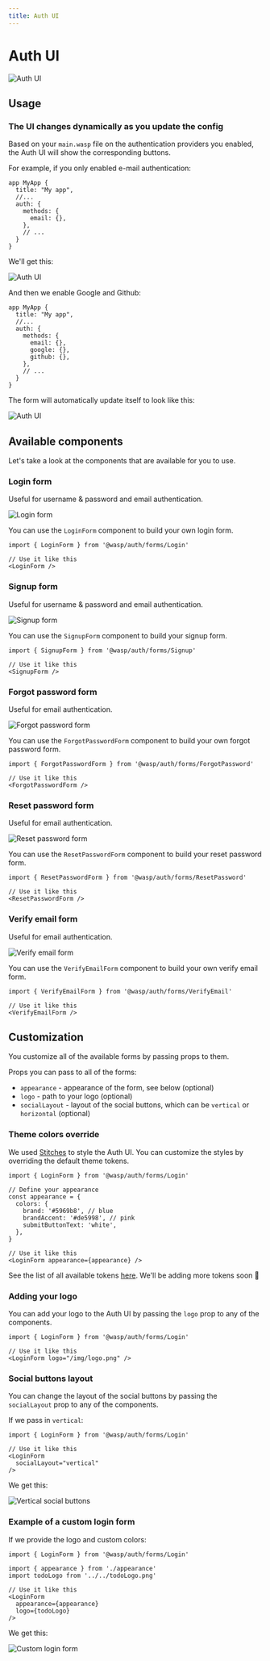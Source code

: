 ```yaml
---
title: Auth UI
---
```


# Auth UI

![Auth UI](/img/authui/all_screens.gif)

## Usage

### The UI changes dynamically as you update the config

Based on your `main.wasp` file on the authentication providers you enabled, the Auth UI will show the corresponding buttons. 

For example, if you only enabled e-mail authentication:

```wasp title="main.wasp"
app MyApp {
  title: "My app",
  //...
  auth: {
    methods: {
      email: {},
    },
    // ...
  }
}
```

We'll get this:

![Auth UI](/img/authui/login.png)

And then we enable Google and Github:

```wasp title="main.wasp" {7-8}
app MyApp {
  title: "My app",
  //...
  auth: {
    methods: {
      email: {},
      google: {},
      github: {},
    },
    // ...
  }
}
```

The form will automatically update itself to look like this:

![Auth UI](/img/authui/multiple_providers.png)



## Available components

Let's take a look at the components that are available for you to use.

### Login form

Useful for <span className="pill pill-username-password">username & password</span> and <span className="pill pill-email">email</span> authentication.

![Login form](/img/authui/login.png)

You can use the `LoginForm` component to build your own login form.

```tsx title="client/LoginPage.tsx"
import { LoginForm } from '@wasp/auth/forms/Login'

// Use it like this
<LoginForm />
```

### Signup form

Useful for <span className="pill pill-username-password">username & password</span> and <span className="pill pill-email">email</span> authentication.

![Signup form](/img/authui/signup.png)

You can use the `SignupForm` component to build your signup form.

```tsx title="client/SignupPage.tsx"
import { SignupForm } from '@wasp/auth/forms/Signup'

// Use it like this
<SignupForm />
```

### Forgot password form

Useful for <span className="pill pill-email">email</span> authentication.

![Forgot password form](/img/authui/forgot_password.png)

You can use the `ForgotPasswordForm` component to build your own forgot password form.

```tsx title="client/ForgotPasswordPage.tsx"
import { ForgotPasswordForm } from '@wasp/auth/forms/ForgotPassword'

// Use it like this
<ForgotPasswordForm />
```

### Reset password form

Useful for <span className="pill pill-email">email</span> authentication.

![Reset password form](/img/authui/reset_password.png)

You can use the `ResetPasswordForm` component to build your reset password form.

```tsx title="client/ResetPasswordPage.tsx"
import { ResetPasswordForm } from '@wasp/auth/forms/ResetPassword'

// Use it like this
<ResetPasswordForm />
```

### Verify email form

Useful for <span className="pill pill-email">email</span> authentication.

![Verify email form](/img/authui/email_verification.png)

You can use the `VerifyEmailForm` component to build your own verify email form.

```tsx title="client/VerifyEmailPage.tsx"
import { VerifyEmailForm } from '@wasp/auth/forms/VerifyEmail'

// Use it like this
<VerifyEmailForm />
```

## Customization

You customize all of the available forms by passing props to them. 

Props you can pass to all of the forms:
- `appearance` - appearance of the form, see below (optional)
- `logo` - path to your logo (optional)
- `socialLayout` - layout of the social buttons, which can be `vertical` or `horizontal` (optional)

### Theme colors override

We used [Stitches](https://stitches.dev/) to style the Auth UI. You can customize the styles by overriding the default theme tokens. 

```tsx title="client/LoginPage.tsx"
import { LoginForm } from '@wasp/auth/forms/Login'

// Define your appearance
const appearance = {
  colors: {
    brand: '#5969b8', // blue
    brandAccent: '#de5998', // pink
    submitButtonText: 'white',
  },
}

// Use it like this
<LoginForm appearance={appearance} />
```

See the list of all available tokens [here](https://github.com/wasp-lang/wasp/blob/main/waspc/data/Generator/templates/react-app/src/stitches.config.js). We'll be adding more tokens soon 🙂

### Adding your logo

You can add your logo to the Auth UI by passing the `logo` prop to any of the components.

```tsx title="client/LoginPage.tsx"
import { LoginForm } from '@wasp/auth/forms/Login'

// Use it like this
<LoginForm logo="/img/logo.png" />
```

### Social buttons layout

You can change the layout of the social buttons by passing the `socialLayout` prop to any of the components.

If we pass in `vertical`:

```tsx title="client/LoginPage.tsx"
import { LoginForm } from '@wasp/auth/forms/Login'

// Use it like this
<LoginForm
  socialLayout="vertical"
/>
```

We get this:

![Vertical social buttons](/img/authui/vertical_social_buttons.png)

### Example of a custom login form

If we provide the logo and custom colors:
```tsx title="client/LoginPage.tsx"
import { LoginForm } from '@wasp/auth/forms/Login'

import { appearance } from './appearance'
import todoLogo from '../../todoLogo.png'

// Use it like this
<LoginForm
  appearance={appearance}
  logo={todoLogo}
/>
```

We get this:

<div style={{ textAlign: 'center' }}>
  <img src="/img/authui/custom_login.gif" alt="Custom login form" />
</div>
